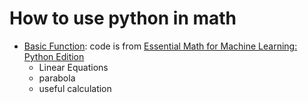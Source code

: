 # How to use python in math

- [Basic Function](python_math/basic_function.py):  code is from [Essential Math for Machine Learning: Python Edition](https://courses.edx.org/courses/course-v1:Microsoft+DAT256x+3T2018/course/)
   - Linear Equations
   - parabola
   - useful calculation